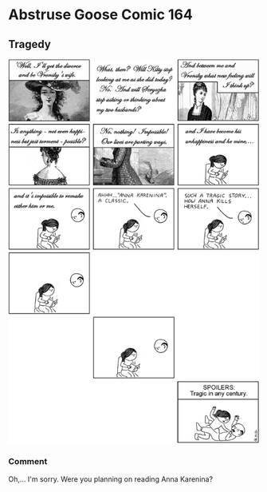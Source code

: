# Abstruse Goose Comic 164
## Tragedy

![image](comics/tragedy.png)
### Comment
Oh,... I'm sorry. Were you planning on reading Anna Karenina?
